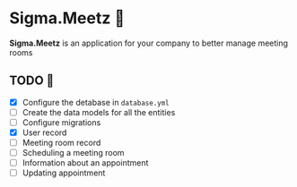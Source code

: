 # Sigma.Meetz 👥 
__Sigma.Meetz__ is an application for your company to better manage meeting rooms

## TODO 🔨
- [X] Configure the detabase in `database.yml`
- [ ] Create the data models for all the entities
- [ ] Configure migrations
- [X] User record
- [ ] Meeting room record
- [ ] Scheduling a meeting room
- [ ] Information about an appointment
- [ ] Updating appointment 